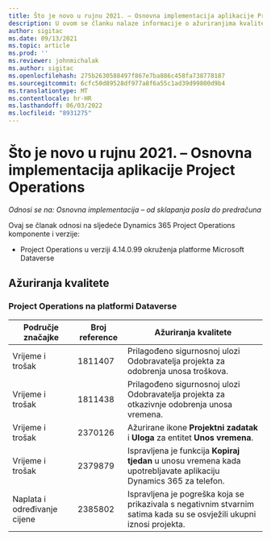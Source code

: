 ```yaml
---
title: Što je novo u rujnu 2021. – Osnovna implementacija aplikacije Project Operations
description: U ovom se članku nalaze informacije o ažuriranjima kvalitete dostupnima u izdanju implementacije litea project operations u rujnu 2021.
author: sigitac
ms.date: 09/13/2021
ms.topic: article
ms.prod: ''
ms.reviewer: johnmichalak
ms.author: sigitac
ms.openlocfilehash: 275b2630588497f867e7ba886c458fa738778187
ms.sourcegitcommit: 6cfc50d89528df977a8f6a55c1ad39d99800d9b4
ms.translationtype: MT
ms.contentlocale: hr-HR
ms.lasthandoff: 06/03/2022
ms.locfileid: "8931275"
---
```

# <a name="whats-new-september-2021---project-operations-lite-deployment"></a>Što je novo u rujnu 2021. – Osnovna implementacija aplikacije Project Operations

_Odnosi se na: Osnovna implementacija – od sklapanja posla do predračuna_

Ovaj se članak odnosi na sljedeće Dynamics 365 Project Operations komponente i verzije:

  - Project Operations u verziji 4.14.0.99 okruženja platforme Microsoft Dataverse


## <a name="quality-updates"></a>Ažuriranja kvalitete

### <a name="project-operations-on-dataverse"></a>Project Operations na platformi Dataverse


| **Područje značajke** | **Broj reference** | **Ažuriranja kvalitete** |
| --- | --- | --- |
| Vrijeme i trošak | 1811407 | Prilagođeno sigurnosnoj ulozi Odobravatelja projekta za odobrenja unosa troškova. |
| Vrijeme i trošak | 1811438 | Prilagođeno sigurnosnoj ulozi Odobravatelja projekta za otkazivnje odobrenja unosa vremena. |
| Vrijeme i trošak | 2370126 | Ažurirane ikone **Projektni zadatak** i **Uloga** za entitet **Unos vremena**. |
| Vrijeme i trošak | 2379879 | Ispravljena je funkcija **Kopiraj tjedan** u unosu vremena kada upotrebljavate aplikaciju Dynamics 365 za telefon. |
| Naplata i određivanje cijene | 2385802 | Ispravljena je pogreška koja se prikazivala s negativnim stvarnim satima kada su se osvježili ukupni iznosi projekta.|
